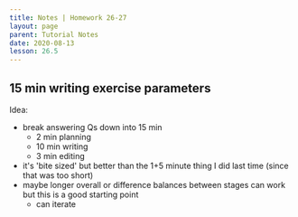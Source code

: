 ```yaml
---
title: Notes | Homework 26-27
layout: page
parent: Tutorial Notes
date: 2020-08-13
lesson: 26.5
---
```


## 15 min writing exercise parameters

Idea:

* break answering Qs down into 15 min
  * 2 min planning
  * 10 min writing
  * 3 min editing
* it's 'bite sized' but better than the 1+5 minute thing I did last time (since that was too short)
* maybe longer overall or difference balances between stages can work but this is a good starting point
  * can iterate

### 
